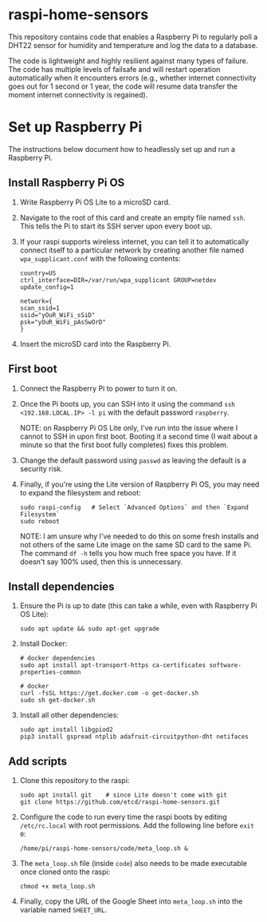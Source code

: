 # raspi-home-sensors

This repository contains code that enables a Raspberry Pi to regularly poll a DHT22 sensor for humidity and temperature and log the data to a database.

The code is lightweight and highly resilient against many types of failure. The code has multiple levels of failsafe and will restart operation automatically when it encounters errors (e.g., whether internet connectivity goes out for 1 second or 1 year, the code will resume data transfer the moment internet connectivity is regained).

# Set up Raspberry Pi

The instructions below document how to headlessly set up and run a Raspberry Pi.

## Install Raspberry Pi OS

1. Write Raspberry Pi OS Lite to a microSD card.

2. Navigate to the root of this card and create an empty file named `ssh`. This tells the Pi to start its SSH server upon every boot up.

3. If your raspi supports wireless internet, you can tell it to automatically connect itself to a particular network by creating another file named `wpa_supplicant.conf` with the following contents:

    ```
    country=US
    ctrl_interface=DIR=/var/run/wpa_supplicant GROUP=netdev
    update_config=1

    network={
    scan_ssid=1
    ssid="yOuR_WiFi_sSiD"
    psk="yOuR_WiFi_pAsSwOrD"
    }
    ```

4. Insert the microSD card into the Raspberry Pi.

## First boot

1. Connect the Raspberry Pi to power to turn it on.

2. Once the Pi boots up, you can SSH into it using the command `ssh <192.168.LOCAL.IP> -l pi` with the default password `raspberry`.

    NOTE: on Raspberry Pi OS Lite only, I've run into the issue where I cannot to SSH in upon first boot. Booting it a second time (I wait about a minute so that the first boot fully completes) fixes this problem.

3. Change the default password using `passwd` as leaving the default is a security risk.

4. Finally, if you're using the Lite version of Raspberry Pi OS, you may need to expand the filesystem and reboot:

    ```
    sudo raspi-config   # Select `Advanced Options` and then `Expand Filesystem`
    sudo reboot
    ```
    
    NOTE: I am unsure why I've needed to do this on some fresh installs and not others of the same Lite image on the same SD card to the same Pi. The command `df -h` tells you how much free space you have. If it doesn't say 100% used, then this is unnecessary.

## Install dependencies

1. Ensure the Pi is up to date (this can take a while, even with Raspberry Pi OS Lite):

    ``` 
    sudo apt update && sudo apt-get upgrade
    ```

2. Install Docker:

    ```
    # docker dependencies
    sudo apt install apt-transport-https ca-certificates software-properties-common
    ```
    
    ```
    # docker
    curl -fsSL https://get.docker.com -o get-docker.sh
    sudo sh get-docker.sh
    ```

3. Install all other dependencies:
    ```
    sudo apt install libgpiod2
    pip3 install gspread ntplib adafruit-circuitpython-dht netifaces
    ```

## Add scripts

1. Clone this repository to the raspi:

    ```
    sudo apt install git    # since Lite doesn't come with git
    git clone https://github.com/etcd/raspi-home-sensors.git
    ```

2. Configure the code to run every time the raspi boots by editing `/etc/rc.local` with root permissions. Add the following line before `exit 0`:

    ```
    /home/pi/raspi-home-sensors/code/meta_loop.sh &
    ```

3. The `meta_loop.sh` file (inside `code`) also needs to be made executable once cloned onto the raspi:

    ```
    chmod +x meta_loop.sh
    ```

4. Finally, copy the URL of the Google Sheet into `meta_loop.sh` into the variable named `SHEET_URL`.
